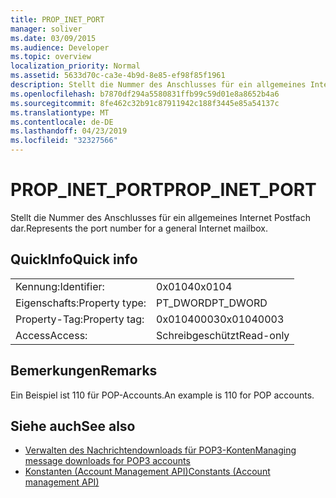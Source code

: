 ```yaml
---
title: PROP_INET_PORT
manager: soliver
ms.date: 03/09/2015
ms.audience: Developer
ms.topic: overview
localization_priority: Normal
ms.assetid: 5633d70c-ca3e-4b9d-8e85-ef98f85f1961
description: Stellt die Nummer des Anschlusses für ein allgemeines Internet Postfach dar.
ms.openlocfilehash: b7870df294a5580831ffb99c59d01e8a8652b4a6
ms.sourcegitcommit: 8fe462c32b91c87911942c188f3445e85a54137c
ms.translationtype: MT
ms.contentlocale: de-DE
ms.lasthandoff: 04/23/2019
ms.locfileid: "32327566"
---
```

# <a name="propinetport"></a><span data-ttu-id="100e1-103">PROP_INET_PORT</span><span class="sxs-lookup"><span data-stu-id="100e1-103">PROP_INET_PORT</span></span>

<span data-ttu-id="100e1-104">Stellt die Nummer des Anschlusses für ein allgemeines Internet Postfach dar.</span><span class="sxs-lookup"><span data-stu-id="100e1-104">Represents the port number for a general Internet mailbox.</span></span>
  
## <a name="quick-info"></a><span data-ttu-id="100e1-105">QuickInfo</span><span class="sxs-lookup"><span data-stu-id="100e1-105">Quick info</span></span>

|||
|:-----|:-----|
|<span data-ttu-id="100e1-106">Kennung:</span><span class="sxs-lookup"><span data-stu-id="100e1-106">Identifier:</span></span>  <br/> |<span data-ttu-id="100e1-107">0x0104</span><span class="sxs-lookup"><span data-stu-id="100e1-107">0x0104</span></span>  <br/> |
|<span data-ttu-id="100e1-108">Eigenschafts:</span><span class="sxs-lookup"><span data-stu-id="100e1-108">Property type:</span></span>  <br/> |<span data-ttu-id="100e1-109">PT_DWORD</span><span class="sxs-lookup"><span data-stu-id="100e1-109">PT_DWORD</span></span>  <br/> |
|<span data-ttu-id="100e1-110">Property-Tag:</span><span class="sxs-lookup"><span data-stu-id="100e1-110">Property tag:</span></span>  <br/> |<span data-ttu-id="100e1-111">0x01040003</span><span class="sxs-lookup"><span data-stu-id="100e1-111">0x01040003</span></span>  <br/> |
|<span data-ttu-id="100e1-112">Access</span><span class="sxs-lookup"><span data-stu-id="100e1-112">Access:</span></span>  <br/> |<span data-ttu-id="100e1-113">Schreibgeschützt</span><span class="sxs-lookup"><span data-stu-id="100e1-113">Read-only</span></span>  <br/> |
   
## <a name="remarks"></a><span data-ttu-id="100e1-114">Bemerkungen</span><span class="sxs-lookup"><span data-stu-id="100e1-114">Remarks</span></span>

<span data-ttu-id="100e1-115">Ein Beispiel ist 110 für POP-Accounts.</span><span class="sxs-lookup"><span data-stu-id="100e1-115">An example is 110 for POP accounts.</span></span>
  
## <a name="see-also"></a><span data-ttu-id="100e1-116">Siehe auch</span><span class="sxs-lookup"><span data-stu-id="100e1-116">See also</span></span>

- [<span data-ttu-id="100e1-117">Verwalten des Nachrichtendownloads für POP3-Konten</span><span class="sxs-lookup"><span data-stu-id="100e1-117">Managing message downloads for POP3 accounts</span></span>](managing-message-downloads-for-pop3-accounts.md) 
- [<span data-ttu-id="100e1-118">Konstanten (Account Management API)</span><span class="sxs-lookup"><span data-stu-id="100e1-118">Constants (Account management API)</span></span>](constants-account-management-api.md)

